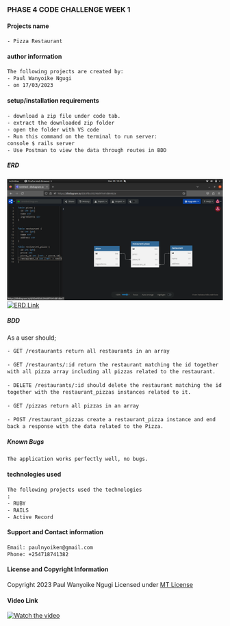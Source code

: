 ### PHASE 4 CODE CHALLENGE WEEK 1

#### Projects name

    - Pizza Restaurant

#### author information

    The following projects are created by:
    - Paul Wanyoike Ngugi
    - on 17/03/2023

#### setup/installation requirements

    - download a zip file under code tab.
    - extract the downloaded zip folder
    - open the folder with VS code
    - Run this command on the terminal to run server:
    console $ rails server
    - Use Postman to view the data through routes in BDD

##### ERD

![Screenshot](./1.png)
[![ERD Link](link)](https://dbdiagram.io/d/63fdcc05296d97641d84462e)

##### BDD

As a user should;

    - GET /restaurants return all restaurants in an array

    - GET /restaurants/:id return the restaurant matching the id together with all pizza array including all pizzas related to the restaurant.

    - DELETE /restaurants/:id should delete the restaurant matching the id together with the restaurant_pizzas instances related to it.

    - GET /pizzas return all pizzas in an array

    - POST /restaurant_pizzas create a restaurant_pizza instance and end back a response with the data related to the Pizza.

##### Known Bugs

    The application works perfectly well, no bugs.

#### technologies used

    The following projects used the technologies
    :
    - RUBY
    - RAILS
    - Active Record

#### Support and Contact information

    Email: paulnyoiken@gmail.com
    Phone: +254718741382

#### License and Copyright Information

Copyright 2023 Paul Wanyoike Ngugi Licensed under [MT License]('https://github.com/Paul-ike/pizzas-restaurants/blob/master/LICENSE')

#### Video Link

[![Watch the video](video)]('https://drive.google.com/file/d/1uj1DE4E5SzzTiO0MZQV7qAgIAej-U-qs/view')
